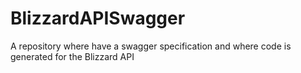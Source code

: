 # BlizzardAPISwagger
A repository where have a swagger specification and where code is generated for the Blizzard API

